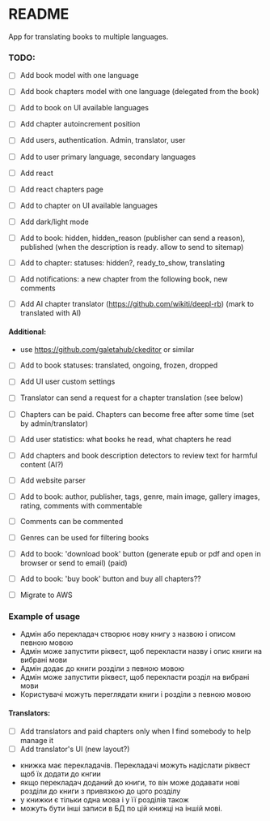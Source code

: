 # README

App for translating books to multiple languages.

### TODO:
- [ ] Add book model with one language
- [ ] Add book chapters model with one language (delegated from the book)
- [ ] Add to book on UI available languages
- [ ] Add chapter autoincrement position
- [ ] Add users, authentication. Admin, translator, user
- [ ] Add to user primary language, secondary languages
- [ ] Add react
- [ ] Add react chapters page
- [ ] Add to chapter on UI available languages
- [ ] Add dark/light mode
- [ ] Add to book: hidden, hidden_reason (publisher can send a reason), published (when the description is ready. allow to send to sitemap)
- [ ] Add to chapter: statuses: hidden?, ready_to_show, translating
- [ ] Add notifications: a new chapter from the following book, new comments
- [ ] Add AI chapter translator (https://github.com/wikiti/deepl-rb)  (mark to translated with AI)


#### Additional:
- use https://github.com/galetahub/ckeditor or similar
- [ ] Add to book statuses: translated, ongoing, frozen, dropped
- [ ] Add UI user custom settings
- [ ] Translator can send a request for a chapter translation (see below)
- [ ] Chapters can be paid. Chapters can become free after some time (set by admin/translator)
- [ ] Add user statistics: what books he read, what chapters he read
- [ ] Add chapters and book description detectors to review text for harmful content (AI?)
- [ ] Add website parser
- [ ] Add to book: author, publisher, tags, genre, main image, gallery images, rating, comments with commentable
- [ ] Comments can be commented
- [ ] Genres can be used for filtering books
- [ ] Add to book: 'download book' button (generate epub or pdf and open in browser or send to email) (paid)
- [ ] Add to book: 'buy book' button and buy all chapters??
- [ ] Migrate to AWS


### Example of usage
- Адмін або перекладач створює нову книгу з назвою і описом певною мовою
- Адмін може запустити ріквест, щоб перекласти назву і опис книги на вибрані мови
- Адмін додає до книги розділи з певною мовою
- Адмін може запустити ріквест, щоб перекласти розділ на вибрані мови
- Користувачі можуть переглядати книги і розділи з певною мовою

#### Translators:
- [ ] Add translators and paid chapters only when I find somebody to help manage it
- [ ] Add translator's UI (new layout?)
- книжка має перекладачів. Перекладачі можуть надіслати ріквест щоб їх додати до кнгии
- якщо перекладач доданий до книги, то він може додавати нові розділи до книги з привязкою до цого розділу
- у книжки є тільки одна мова і у її розділів також
- можуть бути інші записи в БД по цій книжці на іншій мові.
